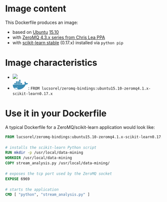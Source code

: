 # Image content
This Dockerfile produces an image:
* based on [Ubuntu](https://hub.docker.com/_/ubuntu/) [15.10](https://github.com/tianon/docker-brew-ubuntu-core/blob/e406914e5f648003dfe8329b512c30c9ad0d2f9c/wily/Dockerfile)
* with [ZeroMQ 4.3.x series from Chris Lea PPA](https://launchpad.net/~chris-lea/+archive/ubuntu/zeromq)
* with [scikit-learn stable](http://scikit-learn.org/stable/) (0.17.x) installed via `python pip`

# Image characteristics
* [![](https://badge.imagelayers.io/lucsorel/zeromq-bindings:ubuntu15.10-zeromq4.1.x-scikit-learn0.17.x.svg)](https://imagelayers.io/?images=lucsorel/zeromq-bindings:ubuntu15.10-zeromq4.1.x-scikit-learn0.17.x 'Ubuntu 15.10-based scikit-learn image with ZeroMQ bindings')
* [![](https://raw.githubusercontent.com/lucsorel/zeromq-bindings/master/docker-logo.png)](https://hub.docker.com/r/lucsorel/zeromq-bindings/ 'Hosted on Docker hub lucsorel/zeromq-bindings:ubuntu15.10-zeromq4.1.x-scikit-learn0.17.x'): `FROM lucsorel/zeromq-bindings:ubuntu15.10-zeromq4.1.x-scikit-learn0.17.x`

# Use it in your Dockerfile
A typical Dockerfile for a ZeroMQ/scikit-learn application would look like:

```dockerfile
FROM lucsorel/zeromq-bindings:ubuntu15.10-zeromq4.1.x-scikit-learn0.17.x

# installs the scikit-learn Python script
RUN mkdir -p /usr/local/data-mining
WORKDIR /usr/local/data-mining
COPY stream_analysis.py /usr/local/data-mining/

# exposes the tcp port used by the ZeroMQ socket
EXPOSE 6969

# starts the application
CMD [ "python", "stream_analysis.py" ]
```
